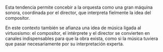 Esta tendencia permite concebir a la orquesta como una gran máquina sonora, coordinada por el director, que interpreta fielmente la idea del compositor.

En este contexto también se afianza una idea de música ligada al virtuosismo: el compositor, el intérprete y el director se convierten en canales indispensables para que la obra exista, como si la música tuviera que pasar necesariamente por su interpretación experta.